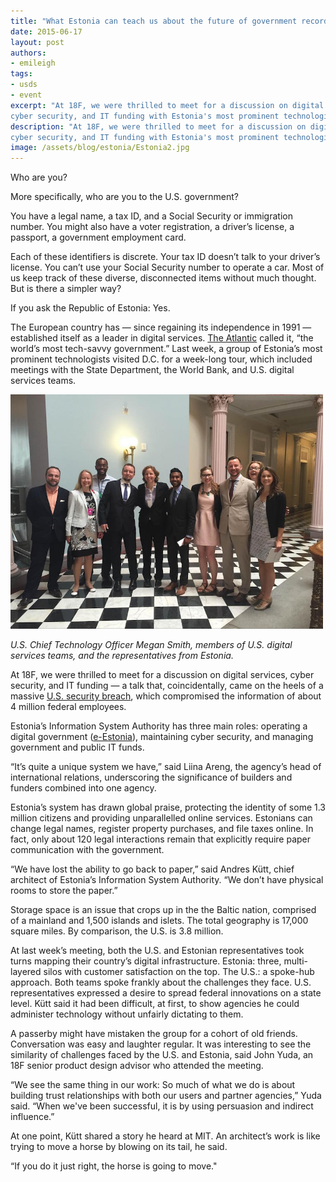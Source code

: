```yaml
---
title: "What Estonia can teach us about the future of government records"
date: 2015-06-17
layout: post
authors:
- emileigh
tags:
- usds
- event
excerpt: "At 18F, we were thrilled to meet for a discussion on digital services,
cyber security, and IT funding with Estonia's most prominent technologists."
description: "At 18F, we were thrilled to meet for a discussion on digital services,
cyber security, and IT funding with Estonia's most prominent technologists."
image: /assets/blog/estonia/Estonia2.jpg
---
```


Who are you?

More specifically, who are you to the U.S. government?

You have a legal name, a tax ID, and a Social Security or immigration
number. You might also have a voter registration, a driver’s license, a
passport, a government employment card.

Each of these identifiers is discrete. Your tax ID doesn’t talk to your
driver’s license. You can’t use your Social Security number to operate a
car. Most of us keep track of these diverse, disconnected items without
much thought. But is there a simpler way?

If you ask the Republic of Estonia: Yes.

The European country has — since regaining its independence in 1991 —
established itself as a leader in digital services. [The
Atlantic](http://www.theatlantic.com/international/archive/2014/01/lessons-from-the-worlds-most-tech-savvy-government/283341/)
called it, “the world’s most tech-savvy government.” Last week, a group
of Estonia’s most prominent technologists visited D.C. for a week-long
tour, which included meetings with the State Department, the World Bank,
and U.S. digital services teams.

<img src="/assets/blog/estonia/Estonia2.jpg" width="500">

*U.S. Chief Technology Officer Megan Smith, members of U.S. digital
services teams, and the representatives from Estonia.*

At 18F, we were thrilled to meet for a discussion on digital services,
cyber security, and IT funding — a talk that, coincidentally, came on
the heels of a massive [U.S. security
breach](http://www.google.com/url?q=http%3A%2F%2Fwww.opm.gov%2Fnews%2Freleases%2F2015%2F06%2Fopm-to-notify-employees-of-cybersecurity-incident%2F&sa=D&sntz=1&usg=AFQjCNHJUgo7egn0XNVaECpcNNSdUYnVZQ),
which compromised the information of about 4 million federal employees.

Estonia’s Information System Authority has three main roles: operating a
digital government ([e-Estonia](https://e-estonia.com/)), maintaining
cyber security, and managing government and public IT funds.

“It’s quite a unique system we have,” said Liina Areng, the agency’s
head of international relations, underscoring the significance of
builders and funders combined into one agency.

Estonia’s system has drawn global praise, protecting the identity of
some 1.3 million citizens and providing unparallelled online services.
Estonians can change legal names, register property purchases, and file
taxes online. In fact, only about 120 legal interactions remain that
explicitly require paper communication with the government.

“We have lost the ability to go back to paper,” said Andres Kütt, chief
architect of Estonia’s Information System Authority. “We don’t have
physical rooms to store the paper.”

Storage space is an issue that crops up in the the Baltic nation,
comprised of a mainland and 1,500 islands and islets. The total geography is 17,000
square miles. By comparison, the U.S. is 3.8 million.

At last week’s meeting, both the U.S. and Estonian representatives took
turns mapping their country’s digital infrastructure. Estonia: three,
multi-layered silos with customer satisfaction on the top. The U.S.: a
spoke-hub approach. Both teams spoke frankly about the challenges they
face. U.S. representatives expressed a desire to spread federal
innovations on a state level. Kütt said it had been difficult, at first,
to show agencies he could administer technology without unfairly
dictating to them.

A passerby might have mistaken the group for a cohort of old friends.
Conversation was easy and laughter regular. It was interesting to see
the similarity of challenges faced by the U.S. and Estonia, said John
Yuda, an 18F senior product design advisor who attended the meeting.

“We see the same thing in our work: So much of what we do is about
building trust relationships with both our users and partner agencies,”
Yuda said. “When we've been successful, it is by using persuasion and
indirect influence.”

At one point, Kütt shared a story he heard at MIT. An architect’s work
is like trying to move a horse by blowing on its tail, he said.

“If you do it just right, the horse is going to move."
